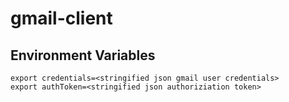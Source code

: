 # gmail-client

## Environment Variables

```
export credentials=<stringified json gmail user credentials>
export authToken=<stringified json authoriziation token>
```
